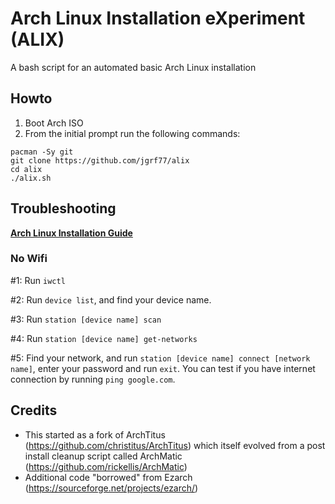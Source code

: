 # Arch Linux Installation eXperiment (ALIX)

A bash script for an automated basic Arch Linux installation

## Howto

1) Boot Arch ISO
2) From the initial prompt run the following commands:

```
pacman -Sy git
git clone https://github.com/jgrf77/alix
cd alix
./alix.sh
```

## Troubleshooting

__[Arch Linux Installation Guide](https://github.com/rickellis/Arch-Linux-Install-Guide)__

### No Wifi

#1: Run `iwctl`

#2: Run `device list`, and find your device name.

#3: Run `station [device name] scan`

#4: Run `station [device name] get-networks`

#5: Find your network, and run `station [device name] connect [network name]`, enter your password and run `exit`. You can test if you have internet connection by running `ping google.com`. 

## Credits

- This started as a fork of ArchTitus (https://github.com/christitus/ArchTitus) which itself evolved from a post install cleanup script called ArchMatic (https://github.com/rickellis/ArchMatic)
- Additional code "borrowed" from Ezarch (https://sourceforge.net/projects/ezarch/)
